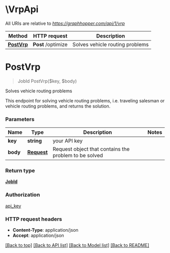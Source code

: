 # \VrpApi

All URIs are relative to *https://graphhopper.com/api/1/vrp*

Method | HTTP request | Description
------------- | ------------- | -------------
[**PostVrp**](VrpApi.md#PostVrp) | **Post** /optimize | Solves vehicle routing problems


# **PostVrp**
> JobId PostVrp($key, $body)

Solves vehicle routing problems

This endpoint for solving vehicle routing problems, i.e. traveling salesman or vehicle routing problems, and returns the solution. 


### Parameters

Name | Type | Description  | Notes
------------- | ------------- | ------------- | -------------
 **key** | **string**| your API key | 
 **body** | [**Request**](Request.md)| Request object that contains the problem to be solved | 

### Return type

[**JobId**](JobId.md)

### Authorization

[api_key](../README.md#api_key)

### HTTP request headers

 - **Content-Type**: application/json
 - **Accept**: application/json

[[Back to top]](#) [[Back to API list]](../README.md#documentation-for-api-endpoints) [[Back to Model list]](../README.md#documentation-for-models) [[Back to README]](../README.md)

